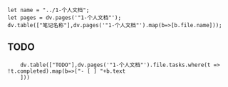 ```dataviewjs
let name = "../1-个人文档";
let pages = dv.pages('"1-个人文档"');
dv.table(["笔记名称"],dv.pages('"1-个人文档"').map(b=>[b.file.name]));
```


## TODO
```dataviewjs
    dv.table(["TODO"],dv.pages('"1-个人文档"').file.tasks.where(t => !t.completed).map(b=>["- [ ] "+b.text
    ]))
```
